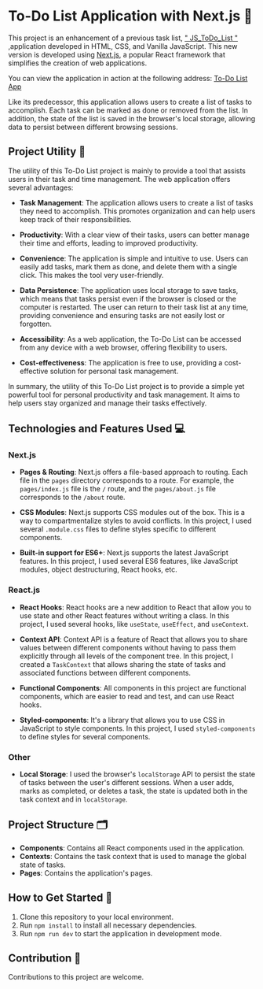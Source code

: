 # To-Do List Application with Next.js 📝

This project is an enhancement of a previous task list, [" JS_ToDo_List "](https://github.com/afantes/JS_ToDo_List) ,application developed in HTML, CSS, and Vanilla JavaScript. This new version is developed using [Next.js](https://nextjs.org/), a popular React framework that simplifies the creation of web applications.

You can view the application in action at the following address: [To-Do List App](https://next-todolist-afantes.vercel.app/)

Like its predecessor, this application allows users to create a list of tasks to accomplish. Each task can be marked as done or removed from the list. In addition, the state of the list is saved in the browser's local storage, allowing data to persist between different browsing sessions.

## Project Utility 🎯

The utility of this To-Do List project is mainly to provide a tool that assists users in their task and time management. The web application offers several advantages:

- **Task Management**: The application allows users to create a list of tasks they need to accomplish. This promotes organization and can help users keep track of their responsibilities.

- **Productivity**: With a clear view of their tasks, users can better manage their time and efforts, leading to improved productivity.

- **Convenience**: The application is simple and intuitive to use. Users can easily add tasks, mark them as done, and delete them with a single click. This makes the tool very user-friendly.

- **Data Persistence**: The application uses local storage to save tasks, which means that tasks persist even if the browser is closed or the computer is restarted. The user can return to their task list at any time, providing convenience and ensuring tasks are not easily lost or forgotten.

- **Accessibility**: As a web application, the To-Do List can be accessed from any device with a web browser, offering flexibility to users.

- **Cost-effectiveness**: The application is free to use, providing a cost-effective solution for personal task management.

In summary, the utility of this To-Do List project is to provide a simple yet powerful tool for personal productivity and task management. It aims to help users stay organized and manage their tasks effectively.

## Technologies and Features Used 💻

### Next.js
- **Pages & Routing**: Next.js offers a file-based approach to routing. Each file in the `pages` directory corresponds to a route. For example, the `pages/index.js` file is the `/` route, and the `pages/about.js` file corresponds to the `/about` route.
  
- **CSS Modules**: Next.js supports CSS modules out of the box. This is a way to compartmentalize styles to avoid conflicts. In this project, I used several `.module.css` files to define styles specific to different components.
  
- **Built-in support for ES6+**: Next.js supports the latest JavaScript features. In this project, I used several ES6 features, like JavaScript modules, object destructuring, React hooks, etc.

### React.js
- **React Hooks**: React hooks are a new addition to React that allow you to use state and other React features without writing a class. In this project, I used several hooks, like `useState`, `useEffect`, and `useContext`.
  
- **Context API**: Context API is a feature of React that allows you to share values between different components without having to pass them explicitly through all levels of the component tree. In this project, I created a `TaskContext` that allows sharing the state of tasks and associated functions between different components.
  
- **Functional Components**: All components in this project are functional components, which are easier to read and test, and can use React hooks.
  
- **Styled-components**: It's a library that allows you to use CSS in JavaScript to style components. In this project, I used `styled-components` to define styles for several components.

### Other
- **Local Storage**: I used the browser's `localStorage` API to persist the state of tasks between the user's different sessions. When a user adds, marks as completed, or deletes a task, the state is updated both in the task context and in `localStorage`.

## Project Structure 🗂
- **Components**: Contains all React components used in the application.
- **Contexts**: Contains the task context that is used to manage the global state of tasks.
- **Pages**: Contains the application's pages.

## How to Get Started 🚀
1. Clone this repository to your local environment.
2. Run `npm install` to install all necessary dependencies.
3. Run `npm run dev` to start the application in development mode.

## Contribution 🤝
Contributions to this project are welcome.
